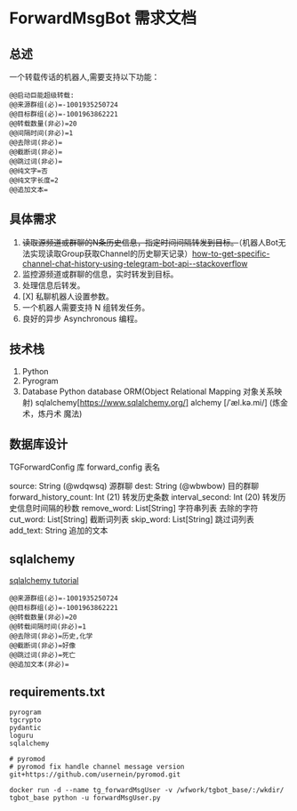 # ForwardMsgBot 需求文档

## 总述

一个转载传话的机器人,需要支持以下功能：

```text
@@启动巨能超级转载:      
@@来源群组(必)=-1001935250724
@@目标群组(必)=-1001963862221
@@转载数量(非必)=20
@@间隔时间(非必)=1
@@去除词(非必)=  
@@截断词(非必)=
@@跳过词(非必)=
@@纯文字=否
@@纯文字长度=2
@@追加文本=
```

## 具体需求

1. ~~读取源频道或群聊的N条历史信息，指定时间间隔转发到目标。~~（机器人Bot无法实现读取Group获取Channel的历史聊天记录）[how-to-get-specific-channel-chat-history-using-telegram-bot-api--stackoverflow](https://stackoverflow.com/questions/55901417/how-to-get-specific-channel-chat-history-using-telegram-bot-api#:~:text=You%20cannot%20get%20the%20chat%20history%20of%20a,but%20that%20is%20going%20to%20be%20too%20tedious.)
2. 监控源频道或群聊的信息，实时转发到目标。
3. 处理信息后转发。
4. [X] 私聊机器人设置参数。
5. 一个机器人需要支持 N 组转发任务。
6. 良好的异步 Asynchronous 编程。

## 技术栈

1. Python
2. Pyrogram
3. Database
    Python database ORM(Object Relational Mapping 对象关系映射)
    sqlalchemy[https://www.sqlalchemy.org/] alchemy [/ˈæl.kə.mi/] (炼金术，炼丹术 魔法)

## 数据库设计

TGForwardConfig 库
forward_config 表名

source: String (@wdqwsq) 源群聊
dest: String (@wbwbow) 目的群聊
forward_history_count: Int (21) 转发历史条数
interval_second: Int (20) 转发历史信息时间隔的秒数
remove_word: List[String] 字符串列表 去除的字符
cut_word: List[String] 截断词列表
skip_word: List[String] 跳过词列表
add_text: String 追加的文本

## sqlalchemy

[sqlalchemy tutorial](https://www.osgeo.cn/sqlalchemy/tutorial/index.html)

```text
@@来源群组(必)=-1001935250724
@@目标群组(必)=-1001963862221
@@转载数量(非必)=20
@@转载间隔时间(非必)=1
@@去除词(非必)=历史,化学
@@截断词(非必)=好像
@@跳过词(非必)=死亡
@@追加文本(非必)=
```

## requirements.txt

```text
pyrogram
tgcrypto
pydantic
loguru
sqlalchemy

# pyromod
# pyromod fix handle channel message version
git+https://github.com/usernein/pyromod.git
```

```shell
docker run -d --name tg_forwardMsgUser -v /wfwork/tgbot_base/:/wkdir/ tgbot_base python -u forwardMsgUser.py

```
